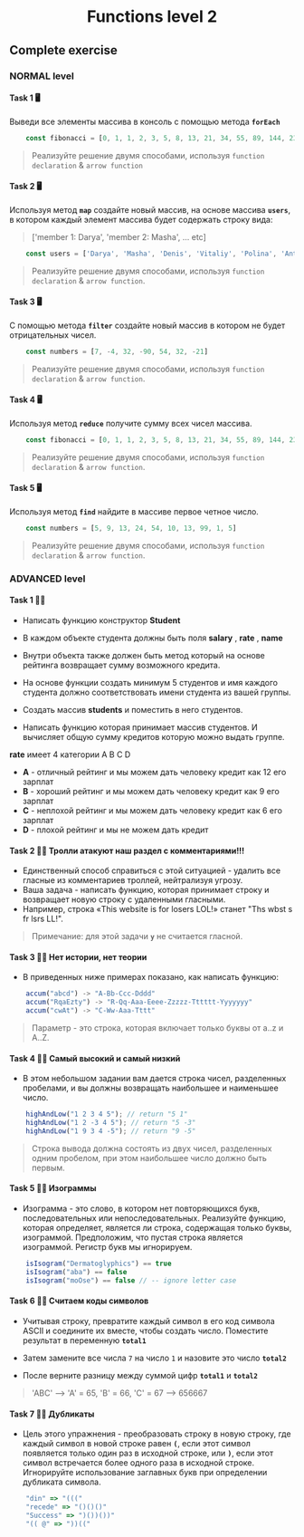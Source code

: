 <h1 align="center">Functions level 2</h1>

## Complete exercise

### NORMAL level

#### Task 1 🖥

Выведи все элементы массива в консоль с помощью метода **`forEach`**

```javascript
    const fibonacci = [0, 1, 1, 2, 3, 5, 8, 13, 21, 34, 55, 89, 144, 233, 377, 610, 987]
```

> Реализуйте решение двумя способами, используя `function declaration` & `arrow function`

#### Task 2 🖥

Используя метод **`map`** создайте новый массив, на основе массива **`users`**, в котором каждый элемент массива будет содержать строку вида:

> ['member 1: Darya', 'member 2: Masha', ... etc]

```javascript
    const users = ['Darya', 'Masha', 'Denis', 'Vitaliy', 'Polina', 'Anton']
```

> Реализуйте решение двумя способами, используя `function declaration` & `arrow function`.

#### Task 3 🖥

С помощью метода **`filter`** создайте новый массив в котором не будет отрицательных чисел.

```javascript
    const numbers = [7, -4, 32, -90, 54, 32, -21]
```

> Реализуйте решение двумя способами, используя `function declaration` & `arrow function`.

#### Task 4 🖥

Используя метод **`reduce`** получите сумму всех чисел массива.

```javascript
    const fibonacci = [0, 1, 1, 2, 3, 5, 8, 13, 21, 34, 55, 89, 144, 233, 377, 610, 987]
```

> Реализуйте решение двумя способами, используя `function declaration` & `arrow function`.

#### Task 5 🖥

Используя метод **`find`** найдите в массиве первое четное число.

```javascript
    const numbers = [5, 9, 13, 24, 54, 10, 13, 99, 1, 5]
```

> Реализуйте решение двумя способами, используя `function declaration` & `arrow function`.

### ADVANCED level

#### Task 1 👨‍🏫

+ Написать функцию конструктор **Student**
+ В каждом объекте студента должны быть поля **salary** , **rate** , **name**
+ Внутри объекта также должен быть метод который на основе рейтинга возвращает сумму возможного кредита. 
+ На основе функции создать минимум 5 студентов и имя каждого студента должно соответствовать имени студента из вашей группы. 

+ Создать массив **students** и поместить в него студентов.
+ Написать функцию которая принимает массив студентов. И вычисляет общую сумму кредитов которую можно выдать группе.

**rate** имеет 4 категории A B C D
+ **A** - отличный рейтинг и мы можем дать человеку кредит как 12 его зарплат
+ **B** - хороший рейтинг и мы можем дать человеку кредит как 9 его зарплат
+ **C** - неплохой рейтинг и мы можем дать человеку кредит как 6 его зарплат
+ **D** - плохой рейтинг и мы не можем дать кредит

#### Task 2 👨‍🏫 Тролли атакуют наш раздел с комментариями!!!

+ Единственный способ справиться с этой ситуацией - удалить все гласные из комментариев троллей, нейтрализуя угрозу.
+ Ваша задача - написать функцию, которая принимает строку и возвращает новую строку с удаленными гласными.
+ Например, строка «This website is for losers LOL!» станет "Ths wbst s fr lsrs LL!".

> Примечание: для этой задачи **`y`** не считается гласной.

#### Task 3 👨‍🏫 Нет истории, нет теории

+ В приведенных ниже примерах показано, как написать функцию:

```javascript
    accum("abcd") -> "A-Bb-Ccc-Dddd"
    accum("RqaEzty") -> "R-Qq-Aaa-Eeee-Zzzzz-Tttttt-Yyyyyyy"
    accum("cwAt") -> "C-Ww-Aaa-Tttt"
```

> Параметр - это строка, которая включает только буквы от a..z и A..Z.

#### Task 4 👨‍🏫 Самый высокий и самый низкий

+ В этом небольшом задании вам дается строка чисел, разделенных пробелами, и вы должны возвращать наибольшее и наименьшее число.

```javascript
    highAndLow("1 2 3 4 5"); // return "5 1"
    highAndLow("1 2 -3 4 5"); // return "5 -3"
    highAndLow("1 9 3 4 -5"); // return "9 -5"
```

> Строка вывода должна состоять из двух чисел, разделенных одним пробелом, при этом наибольшее число должно быть первым.

#### Task 5 👨‍🏫 Изограммы

+ Изограмма - это слово, в котором нет повторяющихся букв, последовательных или непоследовательных. Реализуйте функцию, которая определяет, является ли строка, содержащая только буквы, изограммой. Предположим, что пустая строка является изограммой. Регистр букв мы игнорируем.

```javascript
    isIsogram("Dermatoglyphics") == true
    isIsogram("aba") == false
    isIsogram("moOse") == false // -- ignore letter case
```

#### Task 6 👨‍🏫 Считаем коды символов

+ Учитывая строку, превратите каждый символ в его код символа ASCII и соедините их вместе, чтобы создать число. Поместите результат в переменную **`total1`**

+ Затем замените все числа `7` на число `1` и назовите это число **`total2`**

+ После верните разницу между суммой цифр **`total1`** и **`total2`**

> 'ABC' --> 'A' = 65, 'B' = 66, 'C' = 67 --> 656667

#### Task 7 👨‍🏫 Дубликаты

+ Цель этого упражнения - преобразовать строку в новую строку, где каждый символ в новой строке равен 
**`(`**, если этот символ появляется только один раз в исходной строке, или **`)`**, если этот символ встречается более одного раза в исходной строке. Игнорируйте использование заглавных букв при определении дубликата символа.


```javascript
    "din" => "((("
    "recede" => "()()()"
    "Success" => ")())())"
    "(( @" => "))(("
```